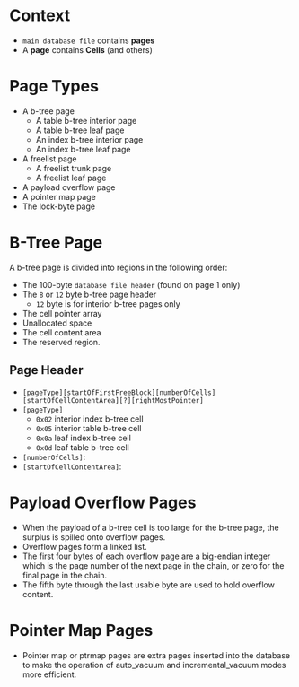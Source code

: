 # Context
- `main database file` contains **pages**
- A **page** contains **Cells** (and others)

# Page Types
- A b-tree page
  - A table b-tree interior page
  - A table b-tree leaf page
  - An index b-tree interior page
  - An index b-tree leaf page
- A freelist page
  - A freelist trunk page
  - A freelist leaf page
- A payload overflow page
- A pointer map page
- The lock-byte page

# B-Tree Page
A b-tree page is divided into regions in the following order:

- The 100-byte `database file header` (found on page 1 only)
- The `8` or `12` byte b-tree page header
  - `12` byte is for interior b-tree pages only
- The cell pointer array
- Unallocated space
- The cell content area
- The reserved region.

## Page Header
- `[pageType][startOfFirstFreeBlock][numberOfCells][startOfCellContentArea][?][rightMostPointer]`
- `[pageType]`
  - `0x02` interior index b-tree cell
  - `0x05` interior table b-tree cell
  - `0x0a` leaf index b-tree cell
  - `0x0d` leaf table b-tree cell
- `[numberOfCells]`:
- `[startOfCellContentArea]`:

# Payload Overflow Pages
- When the payload of a b-tree cell is too large for the b-tree page, the surplus is spilled onto overflow pages.
- Overflow pages form a linked list.
- The first four bytes of each overflow page are a big-endian integer which is the page number of the next page in the chain, or zero for the final page in the chain.
- The fifth byte through the last usable byte are used to hold overflow content.

# Pointer Map Pages
- Pointer map or ptrmap pages are extra pages inserted into the database to make the operation of auto_vacuum and incremental_vacuum modes more efficient.
